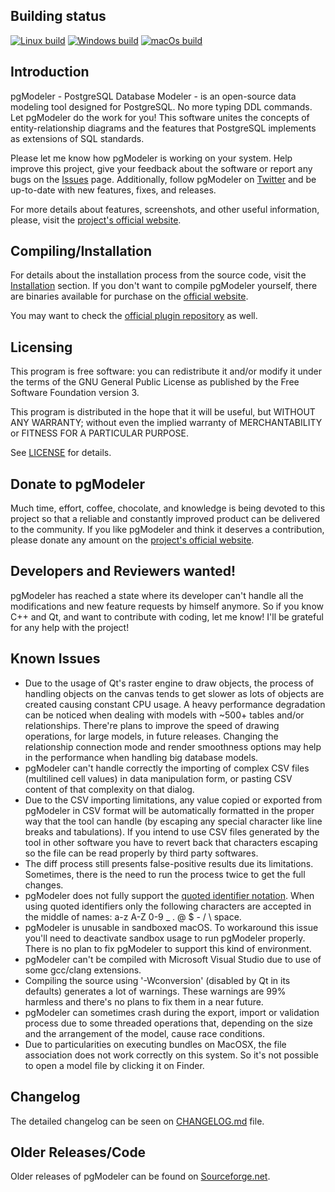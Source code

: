 Building status
---------------

[![Linux build](https://github.com/pgmodeler/pgmodeler/workflows/Linux%20build/badge.svg)](https://github.com/pgmodeler/pgmodeler/actions?query=workflow%3A%22Linux+build%22)
[![Windows build](https://github.com/pgmodeler/pgmodeler/workflows/Windows%20build/badge.svg)](https://github.com/pgmodeler/pgmodeler/actions?query=workflow%3A%22Windows+build%22)
[![macOs build](https://github.com/pgmodeler/pgmodeler/workflows/macOs%20build/badge.svg)](https://github.com/pgmodeler/pgmodeler/actions?query=workflow%3A%22macOs+build%22)


Introduction
------------

pgModeler - PostgreSQL Database Modeler - is an open-source data modeling tool designed for PostgreSQL. No more typing DDL commands. Let pgModeler do the work for you! This software unites the concepts of entity-relationship diagrams and the features that PostgreSQL implements as extensions of SQL standards.

Please let me know how pgModeler is working on your system. Help improve this project, give your feedback about the software or report any bugs on the [Issues](https://github.com/pgmodeler/pgmodeler/issues) page. Additionally, follow pgModeler on [Twitter](https://twitter.com/pgmodeler) and be up-to-date with new features, fixes, and releases.

For more details about features, screenshots, and other useful information, please, visit the [project's official website](https://pgmodeler.io).

Compiling/Installation
----------------------

For details about the installation process from the source code, visit the [Installation](https://www.pgmodeler.io/support/installation) section. If you don't want to compile pgModeler yourself, there are binaries available for purchase on the [official website](http://www.pgmodeler.io/purchase).

You may want to check the [official plugin repository](https://github.com/pgmodeler/plugins) as well.

Licensing
---------

This program is free software: you can redistribute it and/or modify it under the terms of the GNU General Public License as published by the Free Software Foundation version 3.

This program is distributed in the hope that it will be useful, but WITHOUT ANY WARRANTY; without even the implied warranty of MERCHANTABILITY or FITNESS FOR A PARTICULAR PURPOSE.

See [LICENSE](https://github.com/pgmodeler/pgmodeler/blob/master/LICENSE) for details.

Donate to pgModeler
-------------------

Much time, effort, coffee, chocolate, and knowledge is being devoted to this project so that a reliable and constantly improved product can be delivered to the community. If you like pgModeler and think it deserves a contribution, please donate any amount on the [project's official website](https://pgmodeler.io).

Developers and Reviewers wanted!
--------------------------------

pgModeler has reached a state where its developer can't handle all the modifications and new feature requests by himself anymore. So if you know C++ and Qt, and want to contribute with coding, let me know! I'll be grateful for any help with the project!

Known Issues
-----------

* Due to the usage of Qt's raster engine to draw objects, the process of handling objects on the canvas tends to get slower as lots of objects are created causing constant CPU usage. A heavy performance degradation can be noticed when dealing with models with ~500+ tables and/or relationships. There're plans to improve the speed of drawing operations, for large models, in future releases. Changing the relationship connection mode and render smoothness options may help in the performance when handling big database models.
* pgModeler can't handle correctly the importing of complex CSV files (multilined cell values) in data manipulation form, or pasting CSV content of that complexity on that dialog.
* Due to the CSV importing limitations, any value copied or exported from pgModeler in CSV format will be automatically formatted in the proper way that the tool can handle (by escaping any special character like line breaks and tabulations). If you intend to use CSV files generated by the tool in other software you have to revert back that characters escaping so the file can be read properly by third party softwares.
* The diff process still presents false-positive results due its limitations. Sometimes, there is the need to run the process twice to get the full changes.
* pgModeler does not fully support the [quoted identifier notation](http://www.postgresql.org/docs/current/static/sql-syntax-lexical.html#SQL-SYNTAX-IDENTIFIERS). When using quoted identifiers only the following characters are accepted in the middle of names: a-z A-Z 0-9 _ . @ $ - / \ space.
* pgModeler is unusable in sandboxed macOS. To workaround this issue you'll need to deactivate sandbox usage to run pgModeler properly. There is no plan to fix pgModeler to support this kind of environment.
* pgModeler can't be compiled with Microsoft Visual Studio due to use of some gcc/clang extensions.
* Compiling the source using '-Wconversion' (disabled by Qt in its defaults) generates a lot of warnings. These warnings are 99% harmless and there's no plans to fix them in a near future.
* pgModeler can sometimes crash during the export, import or validation process due to some threaded operations that, depending on the size and the arrangement of the model, cause race conditions.
* Due to particularities on executing bundles on MacOSX, the file association does not work correctly on this system. So it's not possible to open a model file by clicking it on Finder.

Changelog
----------

The detailed changelog can be seen on [CHANGELOG.md](https://github.com/pgmodeler/pgmodeler/blob/master/CHANGELOG.md) file.

Older Releases/Code
-------------------

Older releases of pgModeler can be found on [Sourceforge.net](http://sourceforge.net/projects/pgmodeler).
